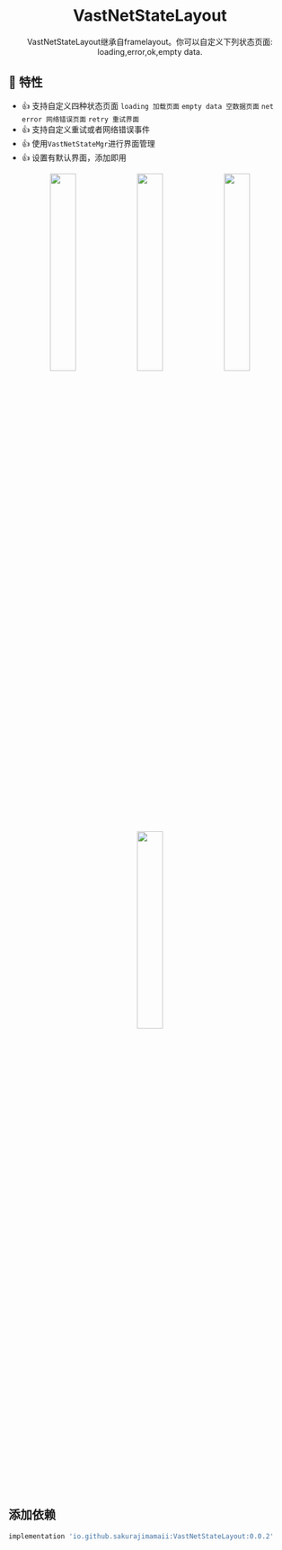 <h1 align="center">VastNetStateLayout</h1>

<p align="center">VastNetStateLayout继承自framelayout。你可以自定义下列状态页面: loading,error,ok,empty data.</p>

## 💫 特性

- 👍 支持自定义四种状态页面 `loading 加载页面` `empty data 空数据页面` `net error 网络错误页面` `retry 重试界面`
- 👍 支持自定义重试或者网络错误事件
- 👍 使用`VastNetStateMgr`进行界面管理
- 👍 设置有默认界面，添加即用

<div align="center">
<image src="https://p3-juejin.byteimg.com/tos-cn-i-k3u1fbpfcp/e9a3bb6a2bc34b8ab4d846786045c9e0~tplv-k3u1fbpfcp-zoom-1.image" width=30%/>
<image src="https://p3-juejin.byteimg.com/tos-cn-i-k3u1fbpfcp/c950258361404f13ba76ce8393a30eab~tplv-k3u1fbpfcp-zoom-1.image" width=30%/>
<image src="https://p3-juejin.byteimg.com/tos-cn-i-k3u1fbpfcp/910d7acfe764488bb03d87b45359608c~tplv-k3u1fbpfcp-zoom-1.image" width=30%/>
<image src="https://p3-juejin.byteimg.com/tos-cn-i-k3u1fbpfcp/aa7a12ba7d04449882f9073973dbbcd8~tplv-k3u1fbpfcp-zoom-1.image" width=30%/>
</div>

## 添加依赖

```groovy
implementation 'io.github.sakurajimamaii:VastNetStateLayout:0.0.2'
```